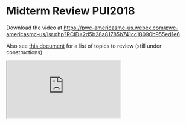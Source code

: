# Midterm Review PUI2018

Download the video at https://pwc-americasmc-us.webex.com/pwc-americasmc-us/lsr.php?RCID=2d5b28a81785b741cc18090b955ed1e6 

Also see [this document](https://docs.google.com/document/d/1PUCgYyZXJYDNdew75ojFLcuoeWMDl0LLY3Cyqegxh9c/edit?usp=sharing) for a list of topics to review (still under constructions)

<iframe src="https://docs.google.com/document/d/e/2PACX-1vQC0ak_DNFYlVHlH2HDwubW-QSabbYZhOzCt--msO1i-IpD64CbxUxsDJkp1iwa4i1m4jNEbLxfHihu/pub?embedded=true"></iframe>
